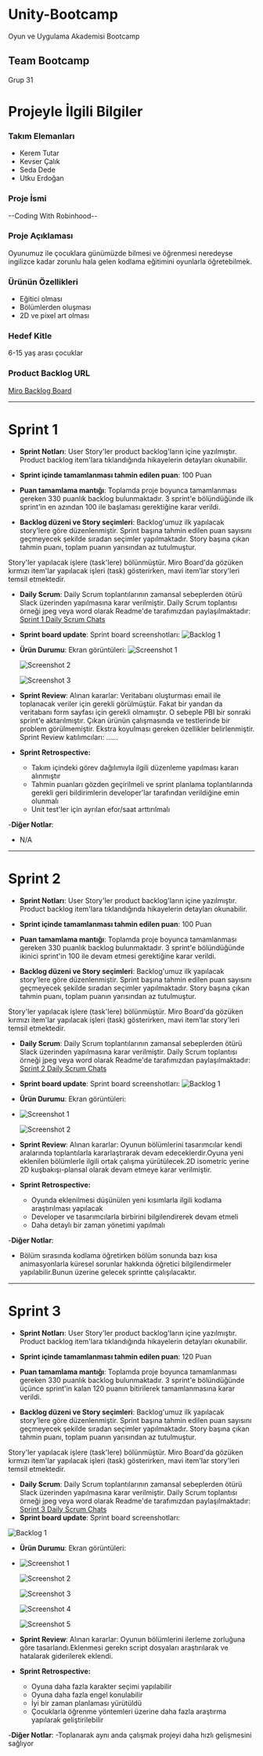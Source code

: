 # Unity-Bootcamp

Oyun ve Uygulama Akademisi Bootcamp

## Team Bootcamp
Grup 31

# Projeyle İlgili Bilgiler

### Takım Elemanları
+ Kerem Tutar
+ Kevser Çalık
+ Seda Dede
+ Utku Erdoğan

### Proje İsmi
--Coding With Robinhood--

### Proje Açıklaması
Oyunumuz ile çocuklara günümüzde bilmesi ve öğrenmesi neredeyse ingilizce kadar zorunlu hala gelen kodlama eğitimini oyunlarla öğretebilmek.

### Ürünün Özellikleri
- Eğitici olması
- Bölümlerden oluşması
- 2D ve pixel art olması

### Hedef Kitle
6-15 yaş arası çocuklar 

### Product Backlog URL

[Miro Backlog Board](https://miro.com/app/board/uXjVO2lrk-4=/?share_link_id=891203677780) 

---

# Sprint 1

- **Sprint Notları**: User Story'ler product backlog'ların içine yazılmıştır. Product backlog item'lara tıklandığında hikayelerin detayları okunabilir.

- **Sprint içinde tamamlanması tahmin edilen puan**: 100 Puan

- **Puan tamamlama mantığı**: Toplamda proje boyunca tamamlanması gereken 330 puanlık backlog bulunmaktadır. 3 sprint'e bölündüğünde ilk sprint'in en azından 100 ile başlaması gerektiğine karar verildi.

- **Backlog düzeni ve Story seçimleri**: Backlog'umuz ilk yapılacak story'lere göre düzenlenmiştir. Sprint başına tahmin edilen puan sayısını geçmeyecek şekilde sıradan seçimler yapılmaktadır. Story başına çıkan tahmin puanı, toplam puanın yarısından az tutulmuştur. 

Story'ler yapılacak işlere (task'lere) bölünmüştür. Miro Board'da gözüken kırmızı item'lar yapılacak işleri (task) gösterirken, mavi item'lar story'leri temsil etmektedir.

- **Daily Scrum**: Daily Scrum toplantılarının zamansal sebeplerden ötürü Slack üzerinden yapılmasına karar verilmiştir. Daily Scrum toplantısı örneği jpeg veya word olarak Readme'de tarafımızdan paylaşılmaktadır: [Sprint 1 Daily Scrum Chats](https://github.com/sedadede10/Unity-Bootcamp/files/8672395/Daily.Scrum.docx)

- **Sprint board update**: Sprint board screenshotları: 
![Backlog 1](https://user-images.githubusercontent.com/79168222/167309363-0db5d000-39dd-4a2c-8f38-369435e6f581.png)

- **Ürün Durumu**: Ekran görüntüleri:
  ![Screenshot 1](https://user-images.githubusercontent.com/79168222/167294921-6af956e8-ed51-47a4-96ff-0d0391df8cf2.png)

  ![Screenshot 2](https://user-images.githubusercontent.com/79168222/167295622-50cd07bf-295f-43ed-880a-6832527911ca.png)
  
  ![Screenshot 3](https://user-images.githubusercontent.com/79168222/167309485-d9c056aa-86d3-43d2-b1a8-f0d0cb5b834c.png)
  

- **Sprint Review**: 
Alınan kararlar: Veritabanı oluşturması email ile toplanacak veriler için gerekli görülmüştür. Fakat bir yandan da veritabanı form sayfası için gerekli olmamıştır. O sebeple PBI bir sonraki sprint'e aktarılmıştır. Çıkan ürünün çalışmasında ve testlerinde bir problem görülmemiştir. Ekstra koyulması gereken özellikler belirlenmiştir. Sprint Review katılımcıları: ......

- **Sprint Retrospective:**
  - Takım içindeki görev dağılımıyla ilgili düzenleme yapılması kararı alınmıştır
  - Tahmin puanları gözden geçirilmeli ve sprint planlama toplantılarında gerekli geri bildirimlerin developer'lar tarafından verildiğine emin olunmalı
  - Unit test'ler için ayrılan efor/saat arttırılmalı 

-**Diğer Notlar**:
- N/A

---

# Sprint 2

- **Sprint Notları**: User Story'ler product backlog'ların içine yazılmıştır. Product backlog item'lara tıklandığında hikayelerin detayları okunabilir.

- **Sprint içinde tamamlanması tahmin edilen puan**: 100 Puan

- **Puan tamamlama mantığı**: Toplamda proje boyunca tamamlanması gereken 330 puanlık backlog bulunmaktadır. 3 sprint'e bölündüğünde ikinici sprint'in 100 ile devam etmesi gerektiğine karar verildi.

- **Backlog düzeni ve Story seçimleri**: Backlog'umuz ilk yapılacak story'lere göre düzenlenmiştir. Sprint başına tahmin edilen puan sayısını geçmeyecek şekilde sıradan seçimler yapılmaktadır. Story başına çıkan tahmin puanı, toplam puanın yarısından az tutulmuştur. 

Story'ler yapılacak işlere (task'lere) bölünmüştür. Miro Board'da gözüken kırmızı item'lar yapılacak işleri (task) gösterirken, mavi item'lar story'leri temsil etmektedir.

- **Daily Scrum**: Daily Scrum toplantılarının zamansal sebeplerden ötürü Slack üzerinden yapılmasına karar verilmiştir. Daily Scrum toplantısı örneği jpeg veya word olarak Readme'de tarafımızdan paylaşılmaktadır: [Sprint 2 Daily Scrum Chats](https://github.com/sedadede10/Unity-Bootcamp/files/8750330/Daily.Scrum.docx)

- **Sprint board update**: Sprint board screenshotları: 
![Backlog 1](https://user-images.githubusercontent.com/79168222/169717027-bda94ee3-f48a-4daf-83f5-f4b9b6b3cdc7.png)

- **Ürün Durumu**: Ekran görüntüleri:
- 
  ![Screenshot 1](https://user-images.githubusercontent.com/79168222/169716165-a396633a-2079-4f18-a40a-f47e88d34d38.JPG)

  ![Screenshot 2](https://user-images.githubusercontent.com/79168222/169706588-8a34eb56-620b-44a6-b19e-1b6ec18d53f9.png)
  

- **Sprint Review**: 
Alınan kararlar: Oyunun bölümlerini tasarımcılar kendi aralarında toplantılarla kararlaştırarak devam edeceklerdir.Oyuna yeni eklenilen bölümlerle ilgili ortak çalışma yürütülecek.2D isometric yerine 2D kuşbakışı-plansal olarak devam etmeye karar verilmiştir.

- **Sprint Retrospective:**
  - Oyunda eklenilmesi düşünülen yeni kısımlarla ilgili kodlama araştırılması yapılacak
  - Developer ve tasarımcılarla birbirini bilgilendirerek devam etmeli
  - Daha detaylı bir zaman yönetimi yapılmalı

-**Diğer Notlar**:
- Bölüm sırasında kodlama öğretirken bölüm sonunda bazı kısa animasyonlarla küresel sorunlar hakkında öğretici bilgilendirmeler yapılabilir.Bunun üzerine gelecek sprintte çalışılacaktır.

---

# Sprint 3

- **Sprint Notları**: User Story'ler product backlog'ların içine yazılmıştır. Product backlog item'lara tıklandığında hikayelerin detayları okunabilir.

- **Sprint içinde tamamlanması tahmin edilen puan**: 120 Puan

- **Puan tamamlama mantığı**: Toplamda proje boyunca tamamlanması gereken 330 puanlık backlog bulunmaktadır. 3 sprint'e bölündüğünde üçünce sprint'in kalan 120 puanın bitirilerek tamamlanmasına karar verildi.

- **Backlog düzeni ve Story seçimleri**: Backlog'umuz ilk yapılacak story'lere göre düzenlenmiştir. Sprint başına tahmin edilen puan sayısını geçmeyecek şekilde sıradan seçimler yapılmaktadır. Story başına çıkan tahmin puanı, toplam puanın yarısından az tutulmuştur. 

Story'ler yapılacak işlere (task'lere) bölünmüştür. Miro Board'da gözüken kırmızı item'lar yapılacak işleri (task) gösterirken, mavi item'lar story'leri temsil etmektedir.

- **Daily Scrum**: Daily Scrum toplantılarının zamansal sebeplerden ötürü Slack üzerinden yapılmasına karar verilmiştir. Daily Scrum toplantısı örneği jpeg veya word olarak Readme'de tarafımızdan paylaşılmaktadır: [Sprint 3 Daily Scrum Chats](https://github.com/sedadede10/Unity-Bootcamp/files/8840607/Daily.Scrum.docx)
- **Sprint board update**: Sprint board screenshotları: 

![Backlog 1](https://user-images.githubusercontent.com/79168222/172068468-9ab8eb95-3878-49c9-88e7-4870bfbcb17e.png)

- **Ürün Durumu**: Ekran görüntüleri:
- 
  ![Screenshot 1](https://user-images.githubusercontent.com/79168222/172067357-0997377b-4ae5-4746-b6e6-15928c689ac9.png)

  ![Screenshot 2](https://user-images.githubusercontent.com/79168222/172067374-764af90d-e8d6-49ad-8190-f13752f28247.png)
  
  ![Screenshot 3](https://user-images.githubusercontent.com/79168222/172067409-c3d16e6d-baa0-45f0-bacf-77db29bc8d6a.png)
  
  ![Screenshot 4](https://user-images.githubusercontent.com/79168222/172067432-c225d677-522f-4b7a-a027-2f4d87c4bfaa.png)
  
  ![Screenshot 5](https://user-images.githubusercontent.com/79168222/172067452-53a3effb-70e7-4180-a13d-37bf8321c075.png)
 

- **Sprint Review**: 
Alınan kararlar: Oyunun bölümlerini ilerleme zorluğuna göre tasarlandı.Eklenmesi gerekn script dosyaları araştırılarak ve hatalarak giderilerek eklendi.

- **Sprint Retrospective:**
  - Oyuna daha fazla karakter seçimi yapılabilir
  - Oyuna daha fazla engel konulabilir
  - İyi bir zaman planlaması yürütüldü
  - Çocuklarla öğrenme yöntemleri üzerine daha fazla araştırma yapılarak geliştirilebilir

-**Diğer Notlar**:
-Toplanarak aynı anda çalışmak projeyi daha hızlı gelişmesini sağlıyor

